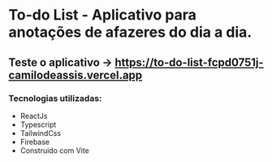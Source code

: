 # To-do List - Aplicativo para anotações de afazeres do dia a dia.
## Teste o aplicativo -> https://to-do-list-fcpd0751j-camilodeassis.vercel.app

### Tecnologias utilizadas:
- ReactJs
- Typescript
- TailwindCss
- Firebase
- Construido com Vite
